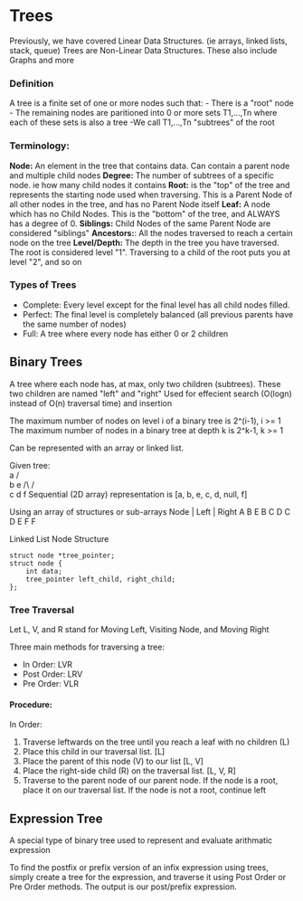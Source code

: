 # Trees

Previously, we have covered Linear Data Structures. (ie arrays, linked lists, stack, queue)
Trees are Non-Linear Data Structures. These also include Graphs and more

### Definition
A tree is a finite set of one or more nodes such that:
    - There is a "root" node
    - The remaining nodes are paritioned into 0 or more sets T1,...,Tn where each of these sets is also a tree
    -We call T1,...,Tn "subtrees" of the root

### Terminology:
**Node:** An element in the tree that contains data. Can contain a parent node and multiple child nodes
**Degree:** The number of subtrees of a specific node. ie how many child nodes it contains 
**Root:** is the "top" of the tree and represents the starting node used when traversing. This is a Parent Node of all other nodes in the tree, and has no Parent Node itself
**Leaf:** A node which has no Child Nodes. This is the "bottom" of the tree, and ALWAYS has a degree of 0.
**Siblings:** Child Nodes of the same Parent Node are considered "siblings"
**Ancestors:**: All the nodes traversed to reach a certain node on the tree
**Level/Depth:** The depth in the tree you have traversed. The root is considered level "1". Traversing to a child of the root puts you at level "2", and so on

### Types of Trees
- Complete: Every level except for the final level has all child nodes filled.
- Perfect: The final level is completely balanced (all previous parents have the same number of nodes)
- Full: A tree where every node has either 0 or 2 children


## Binary Trees
A tree where each node has, at max, only two children (subtrees).
These two children are named "left" and "right"
Used for effecient search (O(logn) instead of O(n) traversal time) and insertion

The maximum number of nodes on level i of a binary tree is 2^(i-1), i >= 1
The maximum number of nodes in a binary tree at depth k is 2^k-1, k >= 1

Can be represented with an array or linked list.

Given tree:      
      a
     /\
    b  e
   /\  /\
  c d    f
Sequential (2D array) representation is 
[a, b, e, c, d, null, f]

Using an array of structures or sub-arrays
Node  | Left  | Right
A       B       E
B       C       D
C
D
E               F
F

Linked List Node Structure
```
struct node *tree_pointer;
struct node {
    int data;
    tree_pointer left_child, right_child;
};
```

### Tree Traversal
Let L, V, and R stand for Moving Left, Visiting Node, and Moving Right

Three main methods for traversing a tree:
- In Order: LVR
- Post Order: LRV
- Pre Order: VLR

#### Procedure:
In Order: 
1. Traverse leftwards on the tree until you reach a leaf with no children (L)
2. Place this child in our traversal list. [L]
3. Place the parent of this node (V) to our list [L, V]
4. Place the right-side child (R) on the traversal list. [L, V, R]
5. Traverse to the parent node of our parent node. 
    If the node is a root, place it on our traversal list.
    If the node is not a root, continue left

## Expression Tree
A special type of binary tree used to represent and evaluate arithmatic expression

To find the postfix or prefix version of an infix expression using trees, simply create a tree for the expression,
and traverse it using Post Order or Pre Order methods. The output is our post/prefix expression.
